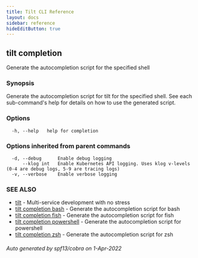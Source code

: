 ```yaml
---
title: Tilt CLI Reference
layout: docs
sidebar: reference
hideEditButton: true
---
```

## tilt completion

Generate the autocompletion script for the specified shell

### Synopsis

Generate the autocompletion script for tilt for the specified shell.
See each sub-command's help for details on how to use the generated script.


### Options

```
  -h, --help   help for completion
```

### Options inherited from parent commands

```
  -d, --debug      Enable debug logging
      --klog int   Enable Kubernetes API logging. Uses klog v-levels (0-4 are debug logs, 5-9 are tracing logs)
  -v, --verbose    Enable verbose logging
```

### SEE ALSO

* [tilt](tilt.html)	 - Multi-service development with no stress
* [tilt completion bash](tilt_completion_bash.html)	 - Generate the autocompletion script for bash
* [tilt completion fish](tilt_completion_fish.html)	 - Generate the autocompletion script for fish
* [tilt completion powershell](tilt_completion_powershell.html)	 - Generate the autocompletion script for powershell
* [tilt completion zsh](tilt_completion_zsh.html)	 - Generate the autocompletion script for zsh

###### Auto generated by spf13/cobra on 1-Apr-2022
